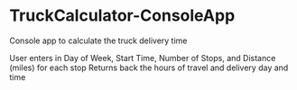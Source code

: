# TruckCalculator-ConsoleApp
Console app to calculate the truck delivery time

User enters in Day of Week, Start Time, Number of Stops, and Distance (miles) for each stop
Returns back the hours of travel and delivery day and time
